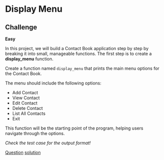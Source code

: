 # Display Menu

## Challenge

**Easy**

In this project, we will build a Contact Book application step by step by breaking it into small, manageable functions. The first step is to create a **display_menu** function.

Create a function named `display_menu` that prints the main menu options for the Contact Book.

The menu should include the following options:

* Add Contact
* View Contact
* Edit Contact
* Delete Contact
* List All Contacts
* Exit

This function will be the starting point of the program, helping users navigate through the options.

*Check the test case for the output format!*

[Question](q.py) [solution](solution.py)